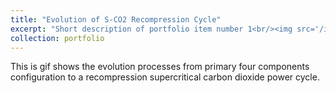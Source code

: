 ```yaml
---
title: "Evolution of S-CO2 Recompression Cycle"
excerpt: "Short description of portfolio item number 1<br/><img src='/images/evolution_of_S-CO2_recompression_cycle.gif'>"
collection: portfolio
---
```


This is gif shows the evolution processes from primary four components configuration to a recompression 
supercritical carbon dioxide power cycle.